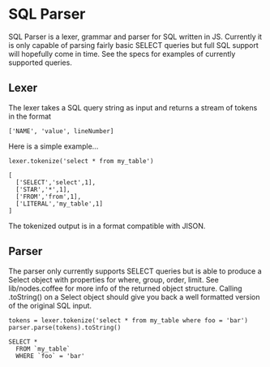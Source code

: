 SQL Parser
==========

SQL Parser is a lexer, grammar and parser for SQL written in JS. Currently it is only capable of parsing fairly basic SELECT queries but full SQL support will hopefully come in time. See the specs for examples of currently supported queries.

Lexer
-----

The lexer takes a SQL query string as input and returns a stream of tokens in the format 

    ['NAME', 'value', lineNumber]

Here is a simple example...

    lexer.tokenize('select * from my_table')

    [
      ['SELECT','select',1], 
      ['STAR','*',1], 
      ['FROM','from',1], 
      ['LITERAL','my_table',1]
    ]

The tokenized output is in a format compatible with JISON.


Parser
------

The parser only currently supports SELECT queries but is able to produce a Select object with properties for where, group, order, limit. See lib/nodes.coffee for more info of the returned object structure. Calling .toString() on a Select object should give you back a well formatted version of the original SQL input.

    tokens = lexer.tokenize('select * from my_table where foo = 'bar')
    parser.parse(tokens).toString()

    SELECT *
      FROM `my_table`
      WHERE `foo` = 'bar'
    
    
